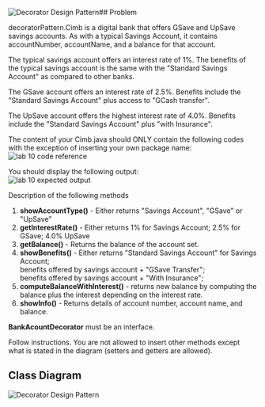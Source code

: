 ![Decorator Design Pattern](https://github.com/AeronRedCelajes/decoratorPattern/assets/142370807/95651a96-8351-443d-a3b3-ac3f35d45f39)## Problem

decoratorPattern.Cimb is a digital bank that offers GSave and UpSave savings accounts.   As with a typical Savings Account, it contains accountNumber, accountName, and a balance for that account.

The typical savings account offers an interest rate of 1%.
The benefits of the typical savings account is the same with the "Standard Savings Account" as compared to other banks.

The GSave account offers an interest rate of 2.5%.
Benefits include the "Standard Savings Account" plus access to "GCash transfer".

The UpSave account offers the highest interest rate of 4.0%.
Benefits include the "Standard Savings Account" plus "with Insurance".

The content of your Cimb.java should ONLY contain the following codes with the exception of inserting your own package name:
<br>
![lab 10 code reference](https://github.com/AeronRedCelajes/decoratorPattern/assets/142370807/84e10885-b466-4974-8c57-b5f8b16d1af3)


You should display the following output:
<br>
![lab 10 expected output](https://github.com/AeronRedCelajes/decoratorPattern/assets/142370807/a0c4ede7-a11e-435d-b4ee-9861e5ca2a7a)

Description of the following methods

1. <b>showAccountType()</b> - Either returns "Savings Account", "GSave" or "UpSave"
2. <b>getInterestRate()</b> - Either returns 1% for Savings Account; 2.5% for GSave; 4.0% UpSave
3. <b>getBalance()</b> - Returns the balance of the account set.
4. <b>showBenefits()</b> - Either returns "Standard Savings Account" for Savings Account; 
<br>benefits offered by savings account + "GSave Transfer";
<br>benefits offered by savings account + "With Insurance";
5. <b>computeBalanceWithInterest()</b> - returns new balance by computing the balance plus the interest depending on the interest rate.
6. <b>showInfo()</b> - Returns details of account number, account name, and balance.

<b>BankAcountDecorator</b> must be an interface.

Follow instructions.  You are not allowed to insert other methods except what is stated in the diagram (setters and getters are allowed).

## Class Diagram
![Decorator Design Pattern](https://github.com/AeronRedCelajes/decoratorPattern/assets/142370807/56430b7d-6b86-41fa-b9fb-6db5ea770e7b)
